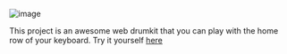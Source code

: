 ![image](https://github.com/user-attachments/assets/061cb0bc-e5c6-4e5f-b871-7667b9f53f74)

This project is an awesome web drumkit that you can play with the home row of your keyboard. Try it yourself [here](https://itskme.github.io/js-web-drumkit/)
